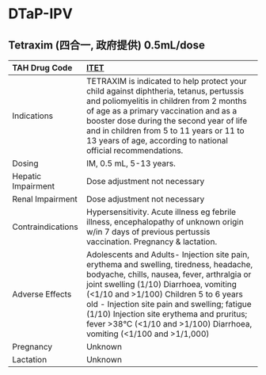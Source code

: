 # DTaP-IPV

## Tetraxim (四合一, 政府提供) 0.5mL/dose

| TAH Drug Code      | [ITET](https://www.tahsda.org.tw/drugs/hissearch.php?drug_code=ITET)                                                                                                                                                                                                                                                                                                                             |
|:-------------------|:-------------------------------------------------------------------------------------------------------------------------------------------------------------------------------------------------------------------------------------------------------------------------------------------------------------------------------------------------------------------------------------------------|
| Indications        | TETRAXIM is indicated to help protect your child against diphtheria, tetanus, pertussis and poliomyelitis in children from 2 months of age as a primary vaccination and as a booster dose during the second year of life and in children from 5 to 11 years or 11 to 13 years of age, according to national official recommendations.                                                            |
| Dosing             | IM, 0.5 mL, 5-13 years.                                                                                                                                                                                                                                                                                                                                                                          |
| Hepatic Impairment | Dose adjustment not necessary                                                                                                                                                                                                                                                                                                                                                                    |
| Renal Impairment   | Dose adjustment not necessary                                                                                                                                                                                                                                                                                                                                                                    |
| Contraindications  | Hypersensitivity. Acute illness eg febrile illness, encephalopathy of unknown origin w/in 7 days of previous pertussis vaccination. Pregnancy & lactation.                                                                                                                                                                                                                                       |
| Adverse Effects    | Adolescents and Adults- Injection site pain, erythema and swelling, tiredness, headache, bodyache, chills, nausea, fever, arthralgia or joint swelling (1/10) Diarrhoea, vomiting (<1/10 and >1/100) Children 5 to 6 years old - Injection site pain and swelling; fatigue (1/10) Injection site erythema and pruritus; fever >38°C (<1/10 and >1/100) Diarrhoea, vomiting (<1/100 and >1/1,000) |
| Pregnancy          | Unknown                                                                                                                                                                                                                                                                                                                                                                                          |
| Lactation          | Unknown                                                                                                                                                                                                                                                                                                                                                                                          |

